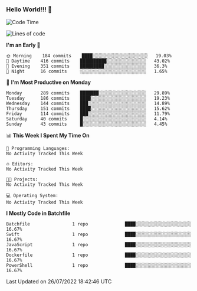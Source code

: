 ### Hello World!!! 👋

<!--
**kekotek/kekotek** is a ✨ _special_ ✨ repository because its `README.md` (this file) appears on your GitHub profile.

Here are some ideas to get you started:

- 🔭 I’m currently working on ...
- 🌱 I’m currently learning ...
- 👯 I’m looking to collaborate on ...
- 🤔 I’m looking for help with ...
- 💬 Ask me about ...
- 📫 How to reach me: ...
- 😄 Pronouns: ...
- ⚡ Fun fact: ...
-->

<!--START_SECTION:waka-->
![Code Time](http://img.shields.io/badge/Code%20Time-0%20secs-blue)

![Lines of code](https://img.shields.io/badge/From%20Hello%20World%20I%27ve%20Written-19%20Thousand%20lines%20of%20code-blue)

**I'm an Early 🐤** 

```text
🌞 Morning    184 commits    ████░░░░░░░░░░░░░░░░░░░░░   19.03% 
🌆 Daytime    416 commits    ██████████░░░░░░░░░░░░░░░   43.02% 
🌃 Evening    351 commits    █████████░░░░░░░░░░░░░░░░   36.3% 
🌙 Night      16 commits     ░░░░░░░░░░░░░░░░░░░░░░░░░   1.65%

```
📅 **I'm Most Productive on Monday** 

```text
Monday       289 commits    ███████░░░░░░░░░░░░░░░░░░   29.89% 
Tuesday      186 commits    ████░░░░░░░░░░░░░░░░░░░░░   19.23% 
Wednesday    144 commits    ███░░░░░░░░░░░░░░░░░░░░░░   14.89% 
Thursday     151 commits    ████░░░░░░░░░░░░░░░░░░░░░   15.62% 
Friday       114 commits    ███░░░░░░░░░░░░░░░░░░░░░░   11.79% 
Saturday     40 commits     █░░░░░░░░░░░░░░░░░░░░░░░░   4.14% 
Sunday       43 commits     █░░░░░░░░░░░░░░░░░░░░░░░░   4.45%

```


📊 **This Week I Spent My Time On** 

```text
💬 Programming Languages: 
No Activity Tracked This Week

🔥 Editors: 
No Activity Tracked This Week

🐱‍💻 Projects: 
No Activity Tracked This Week

💻 Operating System: 
No Activity Tracked This Week

```

**I Mostly Code in Batchfile** 

```text
Batchfile                1 repo              ████░░░░░░░░░░░░░░░░░░░░░   16.67% 
Swift                    1 repo              ████░░░░░░░░░░░░░░░░░░░░░   16.67% 
JavaScript               1 repo              ████░░░░░░░░░░░░░░░░░░░░░   16.67% 
Dockerfile               1 repo              ████░░░░░░░░░░░░░░░░░░░░░   16.67% 
PowerShell               1 repo              ████░░░░░░░░░░░░░░░░░░░░░   16.67%

```



 Last Updated on 26/07/2022 18:42:46 UTC
<!--END_SECTION:waka-->
